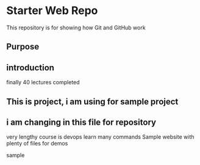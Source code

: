 # Starter Web Repo

This repository is for showing how Git and GitHub work

## Purpose
## introduction
finally 40 lectures completed
## This is project, i am using for sample project
## i am changing in this file for repository
very lengthy course is devops 
learn many commands
Sample website with plenty of files for demos

sample
